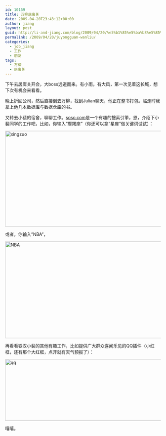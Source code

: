 ```yaml
---
id: 10159
title: 万柳居庸关
date: 2009-04-20T23:43:12+00:00
author: jiang
layout: post
guid: http://li-and-jiang.com/blog/2009/04/20/%e5%b1%85%e5%ba%b8%e5%85%b3-wanliu/
permalink: /2009/04/20/juyongguan-wanliu/
categories:
  - job_jiang
  - 工作
  - 朋友
tags:
  - 万柳
  - 居庸关
---
```

下午去居庸关开会，大boss远道而来。有小雨，有大风，第一次见着这长城，想下次有机会来看看。

晚上折回公司，然后直接倒去万柳，找到Julian聊天，他正在整书打包。临走时我拿上他几本数据库与数据仓库的书。

又转去小裴的宿舍，聊聊工作。<a href="http://www.soso.com" target="_blank">soso.com</a>是一个有趣的搜索引擎，恩，介绍下小裴同学的工作吧，比如，你输入“摩羯座”（你还可以拿“星座”做关键词试试）：

[<img style="border-right: 0px; border-top: 0px; display: inline; border-left: 0px; border-bottom: 0px" title="xingzuo" src="http://li-and-jiang.com/blog/wp-content/uploads/2009/04/xingzuo-thumb.png" border="0" alt="xingzuo" width="548" height="310" />](http://li-and-jiang.com/blog/wp-content/uploads/2009/04/xingzuo.png)

或者，你输入&#8221;NBA&#8221;，

[<img style="border-right: 0px; border-top: 0px; display: inline; border-left: 0px; border-bottom: 0px" title="NBA" src="http://li-and-jiang.com/blog/wp-content/uploads/2009/04/nba-thumb.png" border="0" alt="NBA" width="549" height="313" />](http://li-and-jiang.com/blog/wp-content/uploads/2009/04/nba.png)

再看看铁汉小裴的其他有趣工作，比如提供广大群众喜闻乐见的QQ插件（小红框，还有那个大红框，点开就有天气预报了）：

[<img style="border-right: 0px; border-top: 0px; display: inline; border-left: 0px; border-bottom: 0px" title="qq" src="http://li-and-jiang.com/blog/wp-content/uploads/2009/04/qq-thumb.png" border="0" alt="qq" width="556" height="199" />](http://li-and-jiang.com/blog/wp-content/uploads/2009/04/qq.png)

嘻嘻。